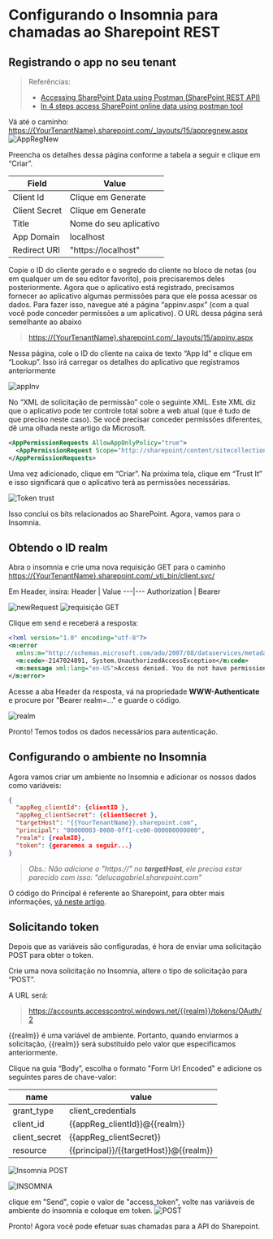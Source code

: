 # Configurando o Insomnia para chamadas ao Sharepoint REST

## Registrando o app no seu tenant

> Referências:
>
> - [Accessing SharePoint Data using Postman (SharePoint REST API)](https://medium.com/@anoopt/accessing-sharepoint-data-using-postman-sharepoint-rest-api-76b70630bcbf)
> - [In 4 steps access SharePoint online data using postman tool](https://global-sharepoint.com/sharepoint-online/in-4-steps-access-sharepoint-online-data-using-postman-tool/)

Vá até o caminho: <https://{YourTenantName}.sharepoint.com/_layouts/15/appregnew.aspx>
![AppRegNew](/sharepointConfig/imgs/1_VqLBfZ-QNko8FbGxir9wbA.png)

Preencha os detalhes dessa página conforme a tabela a seguir e clique em “Criar”.

Field | Value
------|------
Client Id | Clique em Generate
Client Secret | Clique em Generate
Title | Nome do seu aplicativo
App Domain | localhost
Redirect URI | "https://localhost"

Copie o ID do cliente gerado e o segredo do cliente no bloco de notas (ou em qualquer um de seu editor favorito), pois precisaremos deles posteriormente.
Agora que o aplicativo está registrado, precisamos fornecer ao aplicativo algumas permissões para que ele possa acessar os dados. Para fazer isso, navegue até a página “appinv.aspx” (com a qual você pode conceder permissões a um aplicativo). O URL dessa página será semelhante ao abaixo

> <https://{YourTenantName}.sharepoint.com/_layouts/15/appinv.aspx>

Nessa página, cole o ID do cliente na caixa de texto “App Id” e clique em “Lookup”. Isso irá carregar os detalhes do aplicativo que registramos anteriormente

![appInv](/sharepointConfig/imgs/1_nhI4ttkgDmZpcywxUaV8Cw.png)

No “XML de solicitação de permissão” cole o seguinte XML. Este XML diz que o aplicativo pode ter controle total sobre a web atual (que é tudo de que preciso neste caso). Se você precisar conceder permissões diferentes, dê uma olhada neste artigo da Microsoft.

```xml
<AppPermissionRequests AllowAppOnlyPolicy="true">
  <AppPermissionRequest Scope="http://sharepoint/content/sitecollection/web" Right="FullControl"/>
</AppPermissionRequests>
```

Uma vez adicionado, clique em “Criar”. Na próxima tela, clique em “Trust It” e isso significará que o aplicativo terá as permissões necessárias.

![Token trust](/sharepointConfig/imgs/1_g01kA4K3v58tjLI7Aau00w.png)

Isso conclui os bits relacionados ao SharePoint. Agora, vamos para o Insomnia.

## Obtendo o ID realm

Abra o insomnia e crie uma nova requisição GET para o caminho <https://{YourTenantName}.sharepoint.com/_vti_bin/client.svc/>

Em Header, insira:
Header | Value
---|---
Authorization | Bearer

![newRequest](/sharepointConfig/imgs/Captura%20de%20tela%20de%202020-08-08%2017-53-23.png)
![requisição GET](/sharepointConfig/imgs/Captura%20de%20tela%20de%202020-08-08%2017-59-48.png)

Clique em send e receberá a resposta:

```xml
<?xml version="1.0" encoding="utf-8"?>
<m:error
  xmlns:m="http://schemas.microsoft.com/ado/2007/08/dataservices/metadata">
  <m:code>-2147024891, System.UnauthorizedAccessException</m:code>
  <m:message xml:lang="en-US">Access denied. You do not have permission to perform this action or access this resource.</m:message>
</m:error>
```

Acesse a aba Header da resposta, vá na propriedade **WWW-Authenticate** e procure por "Bearer realm=..." e guarde o código.

![realm](/sharepointConfig/imgs/Captura%20de%20tela%20de%202020-08-08%2018-10-37.png)

Pronto! Temos todos os dados necessários para autenticação.

## Configurando o ambiente no Insomnia

Agora vamos criar um ambiente no Insomnia e adicionar os nossos dados como variáveis:

```json
{
  "appReg_clientId": {clientID },
  "appReg_clientSecret": {clientSecret },
  "targetHost": "{{YourTenantName}}.sharepoint.com",
  "principal": "00000003-0000-0ff1-ce00-000000000000",
  "realm": {realmID},
  "token": {geraremos a seguir...}
}

```

> _Obs.: Não adicione o "https://" no **targetHost**, ele precisa estar parecido com isso: "delucagabriel.sharepoint.com"_

O código do Principal é referente ao Sharepoint, para obter mais informações, [vá neste artigo](https://blogs.msdn.microsoft.com/kaevans/2013/04/05/inside-sharepoint-2013-oauth-context-tokens/).

## Solicitando token

Depois que as variáveis ​​são configuradas, é hora de enviar uma solicitação POST para obter o token.

Crie uma nova solicitação no Insomnia, altere o tipo de solicitação para “POST”.

A URL será:
><https://accounts.accesscontrol.windows.net/{{realm}}/tokens/OAuth/2>

{{realm}} é uma variável de ambiente. Portanto, quando enviarmos a solicitação, {{realm}} será substituído pelo valor que especificamos anteriormente.

Clique na guia “Body”, escolha o formato "Form Url Encoded" e adicione os seguintes pares de chave-valor:

name | value
-----|------
grant_type | client_credentials
client_id | {{appReg_clientId}}@{{realm}}
client_secret | {{appReg_clientSecret}}
resource | {{principal}}/{{targetHost}}@{{realm}}

![Insomnia POST](/sharepointConfig/imgs/Captura%20de%20tela%20de%202020-08-08%2018-57-02.png)

![INSOMNIA](/sharepointConfig/imgs/Captura%20de%20tela%20de%202020-08-08%2019-00-27.png)

clique em "Send", copie o valor de "access_token", volte nas variáveis de ambiente do insomnia e coloque em token.
![POST](/sharepointConfig/imgs/Captura%20de%20tela%20de%202020-08-08%2019-00-48.png)

Pronto! Agora você pode efetuar suas chamadas para a API do Sharepoint.
